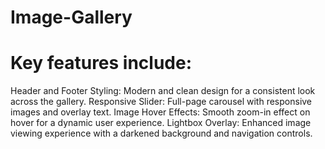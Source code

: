 # Image-Gallery
# Key features include:
Header and Footer Styling: Modern and clean design for a consistent look across the gallery.
Responsive Slider: Full-page carousel with responsive images and overlay text.
Image Hover Effects: Smooth zoom-in effect on hover for a dynamic user experience.
Lightbox Overlay: Enhanced image viewing experience with a darkened background and navigation controls.
